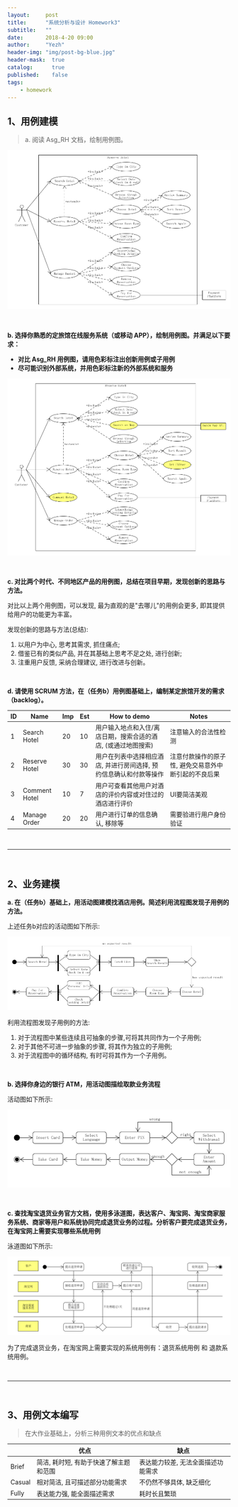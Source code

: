 ```yaml
---
layout:     post
title:      "系统分析与设计 Homework3"
subtitle:   ""
date:       2018-4-20 09:00
author:     "Yezh"
header-img: "img/post-bg-blue.jpg"
header-mask:  true
catalog:      true
published:    false
tags:
    - homework
---
```


## 1、用例建模

> a. 阅读 Asg_RH 文档，绘制用例图。

![Asg_RH_UML](/img/in-post/2018-4-20-SAD-HW3/Asg_RH_UML.png)

<br/>

**b. 选择你熟悉的定旅馆在线服务系统（或移动 APP），绘制用例图。并满足以下要求：**  
- **对比 Asg_RH 用例图，请用色彩标注出创新用例或子用例**
- **尽可能识别外部系统，并用色彩标注新的外部系统和服务**

![去哪儿_UML](/img/in-post/2018-4-20-SAD-HW3/去哪儿_UML.png)

<br/>

**c. 对比两个时代、不同地区产品的用例图，总结在项目早期，发现创新的思路与方法。**

对比以上两个用例图，可以发现, 最为直观的是"去哪儿"的用例会更多, 即其提供给用户的功能更为丰富。

发现创新的思路与方法(总结):
1. 以用户为中心, 思考其需求, 抓住痛点;
2. 借鉴已有的类似产品, 并在其基础上思考不足之处, 进行创新;
3. 注重用户反馈, 采纳合理建议, 进行改进与创新。

<br/>

**d. 请使用 SCRUM 方法，在（任务b）用例图基础上，编制某定旅馆开发的需求（backlog）。**

| ID  | Name          | Imp | Est | How to demo                                                        | Notes                                                |
| --- | ------------- | --- | --- | ------------------------------------------------------------------ | ---------------------------------------------------- |
| 1   | Search Hotel  | 20  | 10  | 用户输入地点和入住/离店日期，搜索合适的酒店, (或通过地图搜索)      | 注意输入的合法性检测                                 |
| 2   | Reserve Hotel | 30  | 30  | 用户在列表中选择相应酒店, 并进行房间选择, 预约信息确认和付款等操作 | 注意付款操作的原子性, 避免交易意外中断引起的不良后果 |
| 3   | Comment Hotel | 10  | 7   | 用户可查看其他用户对酒店的评价内容或对住过的酒店进行评价             |        UI要简洁美观                                              |
| 4   | Manage Order  | 20  | 20  | 用户进行订单的信息确认, 移除等                                     |  需要验进行用户身份验证                                                    |

<br/>

---

<br/>

## 2、业务建模

**a. 在（任务b）基础上，用活动图建模找酒店用例。简述利用流程图发现子用例的方法。**

上述任务b对应的活动图如下所示:

![去哪儿_activity](/img/in-post/2018-4-20-SAD-HW3/去哪儿_activity.png)

利用流程图发现子用例的方法:
1. 对于流程图中某些连续且可抽象的步骤,可将其共同作为一个子用例;
2. 对于其他不可进一步抽象的步骤, 将其作为独立的子用例;
3. 对于流程图中的循环结构, 有时可将其作为一个子用例。

<br/>

**b. 选择你身边的银行 ATM，用活动图描绘取款业务流程**

活动图如下所示:

![bank_activity](/img/in-post/2018-4-20-SAD-HW3/bank_activity.png)

<br/>

**c. 查找淘宝退货业务官方文档，使用多泳道图，表达客户、淘宝网、淘宝商家服务系统、商家等用户和系统协同完成退货业务的过程。分析客户要完成退货业务，在淘宝网上需要实现哪些系统用例**

泳道图如下所示:

![taobao_yongdao](/img/in-post/2018-4-20-SAD-HW3/taobao_yongdao.png)

为了完成退货业务，在淘宝网上需要实现的系统用例有：退货系统用例 和 退款系统用例。

<br/>

---

<br/>

## 3、用例文本编写

> 在大作业基础上，分析三种用例文本的优点和缺点

|        | 优点                                   | 缺点                               |
| ------ | -------------------------------------- | ---------------------------------- |
| Brief  | 简洁, 耗时短, 有助于快速了解主题和范围 | 表达能力较差, 无法全面描述功能需求 |
| Casual | 相对简洁, 且可描述部分功能需求         | 不仍然不够具体, 缺乏细化                                   |
| Fully  | 表达能力强, 能全面描述需求           | 耗时长且繁琐                       |

